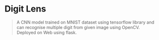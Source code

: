 # Digit Lens

> A CNN model trained on MNIST dataset using tensorflow library and can recognise multiple digit from given image using OpenCV. Deployed on Web using flask.
